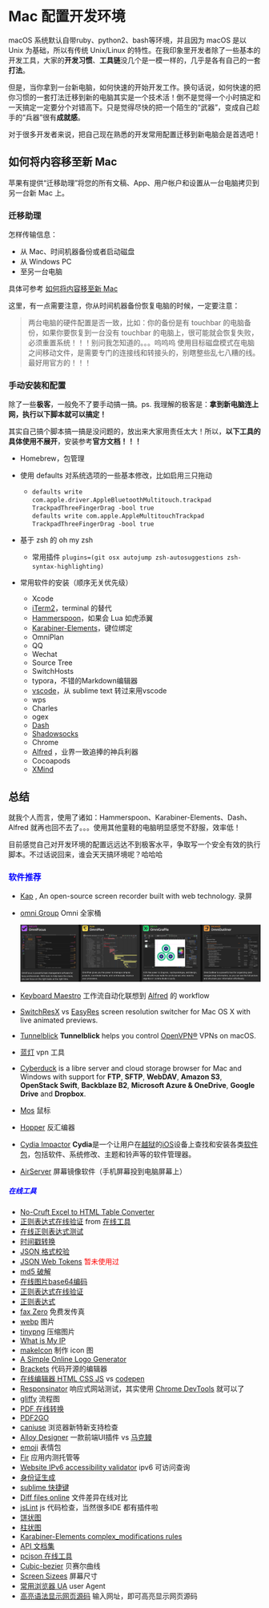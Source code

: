 # Mac 配置开发环境

macOS 系统默认自带ruby、python2、bash等环境，并且因为 macOS 是以 Unix 为基础，所以有传统 Unix/Linux 的特性。在我印象里开发者除了一些基本的开发工具，大家的**开发习惯**、**工具链**没几个是一模一样的，几乎是各有自己的一套**打法**。

但是，当你拿到一台新电脑，如何快速的开始开发工作。换句话说，如何快速的把你习惯的一套打法迁移到新的电脑其实是一个技术活！倒不是觉得一个小时搞定和一天搞定一定要分个对错高下。只是觉得尽快的把一个陌生的“武器”，变成自己趁手的“兵器”很有**成就感**。

对于很多开发者来说，把自己现在熟悉的开发常用配置迁移到新电脑会是首选吧！

## 如何将内容移至新 Mac

苹果有提供“迁移助理”将您的所有文稿、App、用户帐户和设置从一台电脑拷贝到另一台新 Mac 上。

### 迁移助理

怎样传输信息：

- 从 Mac、时间机器备份或者启动磁盘
- 从 Windows PC
- 至另一台电脑

具体可参考 [如何将内容移至新 Mac](https://support.apple.com/zh-cn/HT204350)

这里，有一点需要注意，你从时间机器备份恢复电脑的时候，一定要注意：
> 两台电脑的硬件配置是否一致，比如：你的备份是有 touchbar 的电脑备份，如果你要恢复到一台没有 touchbar 的电脑上，很可能就会恢复失败，必须重置系统！！！别问我怎知道的。。。呜呜呜
> 使用目标磁盘模式在电脑之间移动文件，是需要专门的连接线和转接头的，别瞎整些乱七八糟的线。最好用官方的！！！




### 手动安装和配置

除了一些**极客**，一般免不了要手动搞一搞。ps.  我理解的极客是：**拿到新电脑连上网，执行以下脚本就可以搞定！**

其实自己搞个脚本搞一搞是没问题的，放出来大家用责任太大！所以，**以下工具的具体使用不展开**，安装参考**官方文档！！！**

- Homebrew，包管理

- 使用 defaults 对系统选项的一些基本修改，比如启用三只拖动

  - ```shell
    defaults write com.apple.driver.AppleBluetoothMultitouch.trackpad TrackpadThreeFingerDrag -bool true
    defaults write com.apple.AppleMultitouchTrackpad TrackpadThreeFingerDrag -bool true
    ```

    

- 基于 zsh 的 oh my zsh

  - 常用插件 `plugins=(git osx autojump zsh-autosuggestions zsh-syntax-highlighting)`

    

- 常用软件的安装（顺序无关优先级）

  - Xcode
  - [iTerm2](https://iterm2.com/documentation.html)，terminal 的替代
  - [Hammerspoon](http://www.hammerspoon.org/)，如果会 Lua 如虎添翼
  - [Karabiner-Elements](https://karabiner-elements.pqrs.org/)，键位绑定
  - OmniPlan
  - QQ
  - Wechat
  - Source Tree
  - SwitchHosts
  - typora，不错的Markdown编辑器
  - [vscode](https://code.visualstudio.com/docs/languages/javascript#_automatic-type-acquisition)，从 sublime text 转过来用vscode
  - wps
  - Charles
  - ogex
  - [Dash](https://kapeli.com/dash)
  - [Shadowsocks](https://github.com/shadowsocks)
  - Chrome
  - [Alfred](https://www.alfredapp.com/) ，业界一致追捧的神兵利器
  - Cocoapods
  - [XMind](https://www.xmind.net/)
  
  


## 总结

就我个人而言，使用了诸如：Hammerspoon、Karabiner-Elements、Dash、Alfred 就再也回不去了。。。使用其他童鞋的电脑明显感觉不舒服，效率低！

目前感觉自己对开发环境的配置远远达不到极客水平，争取写一个安全有效的执行脚本。不过话说回来，谁会天天搞环境呢？哈哈哈



### <font color=blue>软件推荐</font>

- [Kap](https://getkap.co/) , An open-source screen recorder built with web technology. 录屏

- [omni Group](https://www.omnigroup.com/) Omni 全家桶

  <img src="../../assets/image-20210910164240075.png" alt="image-20210910164240075" style="zoom:80%;" />

- [Keyboard Maestro](https://www.keyboardmaestro.com/main/) 工作流自动化联想到 [Alfred](https://www.alfredapp.com/) 的 workflow
- [SwitchResX](https://www.madrau.com/)  vs [EasyRes](http://easyresapp.com/) screen resolution switcher for Mac OS X with live animated previews.
- [Tunnelblick](https://tunnelblick.net/downloads.html) **Tunnelblick** helps you control [OpenVPN®](https://openvpn.net/community) VPNs on macOS.  
- [蓝灯](https://getlantern.org/zh_CN/index.html) vpn 工具
- [Cyberduck](https://cyberduck.io/download/) is a libre server and cloud storage browser for Mac and Windows with support for **FTP**, **SFTP**, **WebDAV**, **Amazon S3**, **OpenStack Swift**, **Backblaze B2**, **Microsoft Azure & OneDrive**, **Google Drive** and **Dropbox**.
- [Mos](https://mos.caldis.me/) 鼠标
- [Hopper](https://www.hopperapp.com/) 反汇编器
- [Cydia Impactor](http://www.cydiaimpactor.com/) **Cydia**是一个让用户在[越狱](https://zh.wikipedia.org/wiki/IOS越獄)的[iOS](https://zh.wikipedia.org/wiki/IOS)设备上查找和安装各类[软件包](https://zh.wikipedia.org/wiki/软件包)，包括软件、系统修改、主题和铃声等的软件管理器。
- [AirServer](https://www.airserver.com/) 屏幕镜像软件（手机屏幕投到电脑屏幕上）



##### <font color=blue>在线工具</font>

- [No-Cruft Excel to HTML Table Converter](http://pressbin.com/tools/excel_to_html_table/index.html)
- [正则表达式在线验证](https://tool.lu/regex/) from [在线工具](https://tool.lu/)
- [在线正则表达式测试](https://tool.oschina.net/regex/)
- [时间戳转换](https://tool.lu/timestamp/)
- [JSON 格式校验](https://www.bejson.com/)
- [JSON Web Tokens](https://jwt.io/) <font color=red>暂未使用过</font>
- [md5 破解](https://www.cmd5.com/)
- [在线图片base64编码](http://ouapi.com/tool/imgtob)
- [正则表达式在线验证](https://regexr.com/)
- [正则表达式](https://tool.oschina.net/uploads/apidocs/jquery/regexp.html)
- [fax Zero](https://faxzero.com/) 免费发传真
- [webp](https://isparta.github.io/compare-webp/index.html#12345) 图片
- [tinypng](https://tinypng.com/) 压缩图片
- [What is My IP](https://githubusercontent.com.ipaddress.com/raw.githubusercontent.com)
- [makeIcon](http://www.makeicon.cc/) 制作 icon 图
- [A Simple Online Logo Generator](https://www.logoly.pro/#/)
- [Brackets](https://brackets.io/) 代码开源的编辑器
- [在线编辑器 HTML CSS JS](https://jsbin.com/?html,output) vs [codepen](https://codepen.io/)
- [Responsinator](http://www.responsinator.com/) 响应式网站测试，其实使用 [Chrome DevTools](https://developer.chrome.com/docs/devtools/#resource-network-timing) 就可以了
- [gliffy](https://www.gliffy.com/) 流程图
- [PDF 在线转换](http://wordtopdf.55.la/)
- [PDF2GO](https://www.pdf2go.com/zh)
- [caniuse](https://caniuse.com/) 浏览器新特新支持检查
- [Alloy Designer](http://alloyteam.github.io/AlloyDesigner/) 一款前端UI插件 vs [马克鳗](http://www.getmarkman.com/)
- [emoji](https://emojipedia.org/fire/) 表情包
- [Fir](https://www.betaqr.com/) 应用内测托管等
- [Website IPv6 accessibility validator](http://ipv6-test.com/validate.php?) ipv6 可访问查询
- [身份证生成](http://sfz.uzuzuz.com/?region=420100&year=2015&month=6&day=2&sex=2)
- [sublime 快捷键](http://sublime.emptystack.net/)
- [Diff files online](https://www.mergely.com/) 文件差异在线对比
- [jsLint](https://www.jslint.com/) js 代码检查，当然很多IDE 都有插件啦
- [饼状图](http://www.lizibuluo.com/bing/)
- [柱状图](http://charts.udpwork.com/)
- [Karabiner-Elements complex_modifications rules](https://ke-complex-modifications.pqrs.org/)
- [API 文档集](https://tool.oschina.net/apidocs/#J)
- [pcjson 在线工具](http://www.pcjson.com/json2get/)
- [Cubic-bezier](https://cubic-bezier.com/#.17,.67,.83,.67) 贝赛尔曲线
- [Screen Sizees](https://screensiz.es/) 屏幕尺寸
- [常用浏览器 UA](https://uutool.cn/info-ua/) user Agent
- [高亮语法显示网页源码](https://neatnik.net/view-source/) 输入网址，即可高亮显示网页源码

